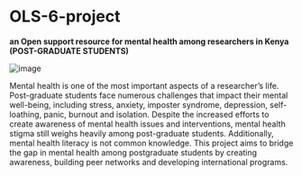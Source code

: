 # OLS-6-project
**an Open support resource for mental health among researchers in Kenya (POST-GRADUATE STUDENTS)**

![image](https://user-images.githubusercontent.com/48203926/196597507-0b269c39-f62d-406b-88dc-7979a8db9cca.png)

Mental health is one of the most important aspects of a researcher’s life. Post-graduate students face numerous challenges that impact their mental well-being, including stress, anxiety, imposter syndrome, depression, self-loathing, panic, burnout and isolation. Despite the increased efforts to create awareness of mental health issues and interventions, mental health stigma still weighs heavily among post-graduate students. Additionally, mental health literacy is not common knowledge. This project aims to bridge the gap in mental health among postgraduate students by creating awareness, building peer networks and developing international programs.  
